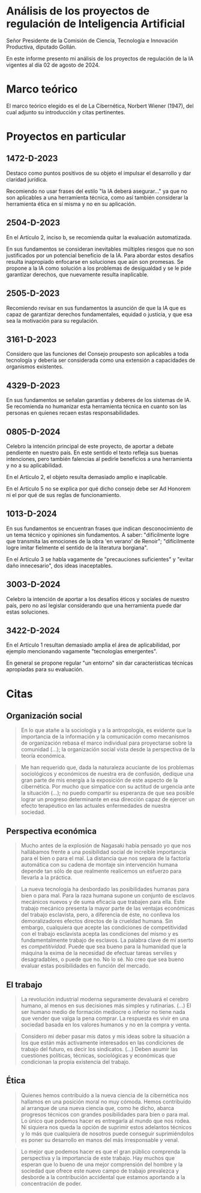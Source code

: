 # Análisis de los proyectos de regulación de Inteligencia Artificial

Señor Presidente de la Comisión de Ciencia, Tecnología e Innovación Productiva, diputado Gollán.

En este informe presento mi análisis de los proyectos de regulación de la IA vigentes al día 02 de agosto de 2024.

# Marco teórico

El marco teórico elegido es el de La Cibernética, Norbert Wiener (1947), del cual adjunto su introducción y citas pertinentes.

# Proyectos en particular

## 1472-D-2023

Destaco como puntos positivos de su objeto el impulsar el desarrollo y dar claridad jurídica.

Recomiendo no usar frases del estilo "la IA deberá asegurar..." ya que no son aplicables a una herramienta técnica, como así también considerar la herramienta ética en sí misma y no en su aplicación.

## 2504-D-2023

En el Artículo 2, inciso b, se recomienda quitar la evaluación automatizada.

En sus fundamentos se consideran inevitables múltiples riesgos que no son justificados por un potencial beneficio de la IA. Para abordar estos desafíos resulta inapropiado enfocarse en soluciones que aún son promesas. Se propone a la IA como solución a los problemas de desigualdad y se le pide garantizar derechos, que nuevamente resulta inaplicable.

## 2505-D-2023

Recomiendo revisar en sus fundamentos la asunción de que la IA que es capaz de garantizar derechos fundamentales, equidad o justicia, y que esa sea la motivación para su regulación.

## 3161-D-2023

Considero que las funciones del Consejo proupesto son aplicables a toda tecnología y debería ser considerada como una extensión a capacidades de organismos existentes.

## 4329-D-2023

En sus fundamentos se señalan garantías y deberes de los sistemas de IA. Se recomienda no humanizar esta herramienta técnica en cuanto son las personas en quienes recaen estas responsabilidades.

## 0805-D-2024

Celebro la intención principal de este proyecto, de aportar a debate pendiente en nuestro país. En este sentido el texto refleja sus buenas intenciones, pero también falencias al pedirle beneficios a una herramienta y no a su aplicabilidad.

En el Artículo 2, el objeto resulta demasiado amplio e inaplicable.

En el Artículo 5 no se explica por qué dicho consejo debe ser Ad Honorem ni el por qué de sus reglas de funcionamiento.

## 1013-D-2024

En sus fundamentos se encuentran frases que indican desconocimiento de un tema técnico y opiniones sin fundamentos. A saber: "difícilmente logre que transmita las emociones de la obra 'en verano' de Renoir"; "difícilmente logre imitar fielmente el sentido de la literatura borgiana".

En el Artículo 3 se habla vagamente de "precauciones suficientes" y "evitar daño innecesario", dos ideas inaceptables.

## 3003-D-2024

Celebro la intención de aportar a los desafíos éticos y sociales de nuestro país, pero no así legislar considerando que una herramienta puede dar estas soluciones.

## 3422-D-2024

En el Artículo 1 resultan demasiado amplia el área de aplicabilidad, por ejemplo mencionando vagamente "tecnologías emergentes".

En general se propone regular "un entorno" sin dar características técnicas apropiadas para su evaluación.

# Citas

## Organización social

> En lo que atañe a la sociología y a la antropología, es evidente que la importancia de la información y la comunicación como mecanismos de organización rebasa el marco individual para proyectarse sobre la comunidad (...); la organización social vista desde la perspectiva de la teoría económica.

> Me han requerido que, dada la naturaleza acuciante de los problemas sociológicos y económicos de nuestra era de confusión, dedique una gran parte de mis energía a la exposición de este aspecto de la cibernética. Por mucho que simpatice con su actitud de urgencia ante la situación (...); no puedo compartir su esperanza de que sea posible lograr un progreso determinante en esa dirección capaz de ejercer un efecto terapéutico en las actuales enfermedades de nuestra sociedad.

## Perspectiva económica

> Mucho antes de la explosión de Nagasaki había pensado yo que nos hallábamos frente a una posibilidad social de increíble importancia para el bien o para el mal. La distancia que nos separa de la factoría automática con su cadena de montaje sin intervención humana depende tan sólo de que realmente realicemos un esfuerzo para llevarla a la práctica.

> La nueva tecnología ha desbordado las posibilidades humanas para bien o para mal. Para la raza humana supone un conjunto de esclavos mecánicos nuevos y de suma eficacia que trabajen para ella. Este trabajo mecánico presenta la mayor parte de las ventajas económicas del trabajo esclavista, pero, a diferencia de éste, no conlleva los demoralizadores efectos directos de la crueldad humana. Sin embargo, cualquiera que acepte las condiciones de competitividad con el trabajo esclavista acepta las condiciones del mismo y es fundamentalmente trabajo de esclavos. La palabra clave de mi aserto es _competitividad_. Puede que sea bueno para la humanidad que la máquina la exima de la necesidad de efectuar tareas serviles y desagradables, o puede que no. No lo sé. No creo que sea bueno evaluar estas posibilidades en función del mercado.

## El trabajo

> La revolución industrial moderna seguramente devaluará el cerebro humano, al menos en sus decisiones más simples y rutinarias. (...) El ser humano medio de formación mediocre o inferior no tiene nada que vender que valga la pena comprar. La respuesta es vivir en una sociedad basada en los valores humanos y no en la compra y venta.

> Considero mi deber pasar mis datos y mis ideas sobre la situación a los que están más activamente interesados en las condiciones de trabajo del futuro, es decir los sindicatos. (...) Deben asumir las cuestiones políticas, técnicas, sociológicas y económicas que condicionan la propia existencia del trabajo.

## Ética

> Quienes hemos contribuído a la nueva ciencia de la cibernética nos hallamos en una posición moral no muy cómoda. Hemos contribuído al arranque de una nueva ciencia que, como he dicho, abarca progresos técnicos con grandes posibilidades para bien o para mal. Lo único que podemos hacer es entregarla al mundo que nos rodea. Ni siquiera nos queda la opción de suprimir estos adelantos técnicos y lo más que cualquiera de nosotros puede conseguir suprimiéndolos es poner su desarrollo en manos del más irresponsable y venal.

> Lo mejor que podemos hacer es que el gran público comprenda la perspectiva y la importancia de este trabajo. Hay muchos que esperan que lo bueno de una mejor comprensión del hombre y la sociedad que ofrece este nuevo campo de trabajo prevalezca y desborde a la contribución accidental que estamos aportando a la concentración de poder.